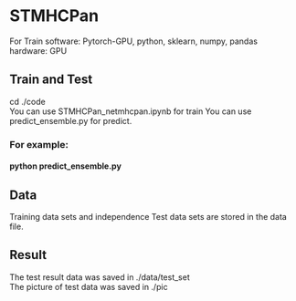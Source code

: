 # STMHCPan
For Train
software: Pytorch-GPU, python, sklearn, numpy, pandas  
hardware: GPU  

## Train and Test  
cd ./code  
You can use STMHCPan_netmhcpan.ipynb for train
You can use predict_ensemble.py for predict.   

### For example:  
#### python predict_ensemble.py

## Data  
Training data sets and independence Test data sets are stored in the data file.

## Result  
The test result data was saved in ./data/test_set  
The picture of test data was saved in ./pic 
